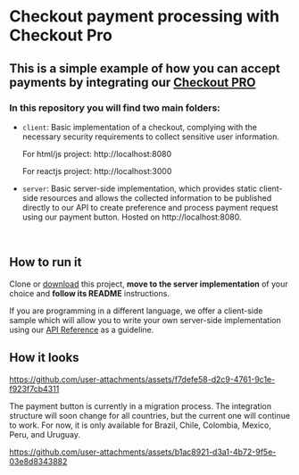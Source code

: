 # Checkout payment processing with Checkout Pro

## This is a simple example of how you can accept payments by integrating our [Checkout PRO](https://www.mercadopago.com/developers/en/guides/online-payments/checkout-pro/introduction)

### In this repository you will find two main folders:

- `client`:
  Basic implementation of a checkout, complying with the necessary security requirements to collect sensitive user information.

  For html/js project: http://localhost:8080

  For reactjs project: http://localhost:3000

- `server`:
  Basic server-side implementation, which provides static client-side resources and allows the collected information to be published directly to our API to create preference and process payment request using our payment button. Hosted on http://localhost:8080.

<br>

## How to run it

Clone or [download](https://github.com/mercadopago/checkout-payment-sample/archive/master.zip) this project, **move to the server implementation** of your choice and **follow its README** instructions.

If you are programming in a different language, we offer a client-side sample which will allow you to write your own server-side implementation using our [API Reference](https://www.mercadopago.com/developers/en/reference/preferences/_checkout_preferences/post/) as a guideline.

## How it looks

https://github.com/user-attachments/assets/f7defe58-d2c9-4761-9c1e-f923f7cb4311

The payment button is currently in a migration process. The integration structure will soon change for all countries, but the current one will continue to work. For now, it is only available for Brazil, Chile, Colombia, Mexico, Peru, and Uruguay.

https://github.com/user-attachments/assets/b1ac8921-d3a1-4b72-9f5e-03e8d8343882
